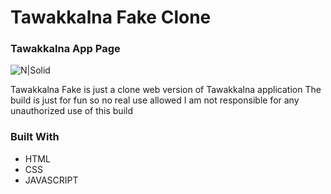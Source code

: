 # Tawakkalna Fake Clone
### Tawakkalna App Page

![N|Solid](https://i.ibb.co/whkGZvm/Tawakkalna-Gif.gif)



Tawakkalna Fake is just a clone web version of Tawakkalna application 
The build is just for fun so no real use allowed
I am not responsible for any unauthorized use of this build



### Built With
- HTML
- CSS
- JAVASCRIPT